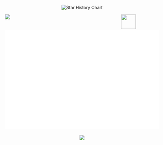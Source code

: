 
<p align="center">
  <source
    media="(prefers-color-scheme: dark)"
    srcset="
      https://readme-typing-svg.demolab.com?font=&weight=600&size=40&pause=1000&color=FFFFFF&center=true&vCenter=true&random=false&width=435&height=60&lines=I+LOVE+PROGRAMMING
    "
  />
  <source
    media="(prefers-color-scheme: light)"
    srcset="
      https://readme-typing-svg.demolab.com?font=&weight=600&size=40&pause=1000&color=000000&center=true&vCenter=true&random=false&width=435&height=60&lines=I+LOVE+PROGRAMMING
    "
  />
  <img
    alt="Star History Chart"
    src="https://readme-typing-svg.demolab.com?font=&weight=600&size=40&pause=1000&color=FFFFFF&center=true&vCenter=true&random=false&width=435&height=60&lines=I+LOVE+PROGRAMMING"
  />
</p>
  <img
    width="380"
    align="left"
    src="https://github-readme-stats.vercel.app/api?username=AshSlake&show_icons=true&theme=calm"
  />
</p>
<a href="https://discord.com/users/845087927981309952">
    <img
      width="48"
      height="48"
      align="rigth"
      src="https://i.pinimg.com/736x/85/e9/d7/85e9d74f125bb82aa4be2478ce02bbd4.jpg"
    />
    </a>
  </a>
  <tr>
    <td colspan="2" align="center">
      <img src="https://github.com/lowlighter/metrics/blob/examples/metrics.plugin.isocalendar.fullyear.svg" alt=""></img>
  </tr>

<p align="center">
      <img align="center" src="https://komarev.com/ghpvc/?username=AshSlake&style=flat-square&base=500" />
</p>

